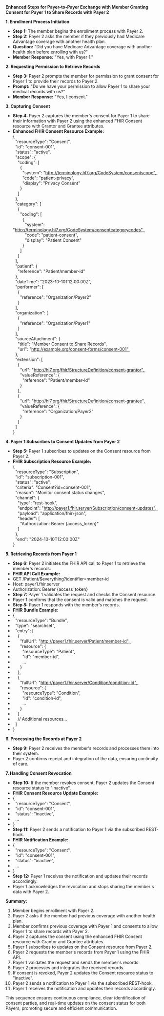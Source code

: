 **Enhanced Steps for Payer-to-Payer Exchange with Member Granting Consent for Payer 1 to Share Records with Payer 2** 

**1\. Enrollment Process Initiation** 

- **Step 1:** The member begins the enrollment process with Payer 2. 
- **Step 2:** Payer 2 asks the member if they previously had Medicare Advantage coverage with another health plan.  
- **Question:** "Did you have Medicare Advantage coverage with another health plan before enrolling with us?" 
- **Member Response:** "Yes, with Payer 1." 

**2\. Requesting Permission to Retrieve Records** 

- **Step 3:** Payer 2 prompts the member for permission to grant consent for Payer 1 to provide their records to Payer 2.  
- **Prompt:** "Do we have your permission to allow Payer 1 to share your medical records with us?" 
- **Member Response:** "Yes, I consent." 

**3\. Capturing Consent** 

- **Step 4:** Payer 2 captures the member's consent for Payer 1 to share their information with Payer 2 using the enhanced FHIR Consent resource with Grantor and Grantee attributes.  
- **Enhanced FHIR Consent Resource Example:**  
<br> { 
<br>   "resourceType": "Consent", 
<br>   "id": "consent-001", 
<br>   "status": "active", 
<br>   "scope": { 
<br>     "coding": \[ 
<br>       { 
<br>         "system": "http://terminology.hl7.org/CodeSystem/consentscope", 
<br>         "code": "patient-privacy", 
<br>         "display": "Privacy Consent" 
<br>       } 
<br>     \] 
<br>   }, 
<br>   "category": \[ 
<br>     { 
<br>       "coding": \[ 
<br>         { 
<br>           "system": "http://terminology.hl7.org/CodeSystem/consentcategorycodes", 
<br>           "code": "patient-consent", 
<br>           "display": "Patient Consent" 
<br>         } 
<br>       \] 
<br>     } 
<br>   \], 
<br>   "patient": { 
<br>     "reference": "Patient/member-id" 
<br>   }, 
<br>   "dateTime": "2023-10-10T12:00:00Z", 
<br>   "performer": \[ 
<br>     { 
<br>       "reference": "Organization/Payer2" 
<br>     } 
<br>   \], 
<br>   "organization": \[ 
<br>     { 
<br>       "reference": "Organization/Payer1" 
<br>     } 
<br>   \], 
<br>   "sourceAttachment": { 
<br>     "title": "Member Consent to Share Records", 
<br>     "url": "http://example.org/consent-forms/consent-001" 
<br>   }, 
<br>   "extension": \[ 
<br>     { 
<br>       "url": "http://hl7.org/fhir/StructureDefinition/consent-grantor", 
<br>       "valueReference": { 
<br>         "reference": "Patient/member-id" 
<br>       } 
<br>     }, 
<br>     { 
<br>       "url": "http://hl7.org/fhir/StructureDefinition/consent-grantee", 
<br>       "valueReference": { 
<br>         "reference": "Organization/Payer2" 
<br>       } 
<br>     } 
<br>   \] 
<br> } 

**4\. Payer 1 Subscribes to Consent Updates from Payer 2** 

- **Step 5:** Payer 1 subscribes to updates on the Consent resource from Payer 2.  
- **FHIR Subscription Resource Example:**  
<br> { 
<br>   "resourceType": "Subscription", 
<br>   "id": "subscription-001", 
<br>   "status": "active", 
<br>   "criteria": "Consent?id=consent-001", 
<br>   "reason": "Monitor consent status changes", 
<br>   "channel": { 
<br>     "type": "rest-hook", 
<br>     "endpoint": "http://payer1.fhir.server/Subscription/consent-updates", 
<br>     "payload": "application/fhir+json", 
<br>     "header": \[ 
<br>       "Authorization: Bearer {access_token}" 
<br>     \] 
<br>   }, 
<br>   "end": "2024-10-10T12:00:00Z" 
<br> } 

**5\. Retrieving Records from Payer 1** 

- **Step 6:** Payer 2 initiates the FHIR API call to Payer 1 to retrieve the member's records. 
- **FHIR API Call Example:**  
- GET /Patient/$everything?identifier=member-id 
- Host: payer1.fhir.server 
- Authorization: Bearer {access_token} 
- **Step 7:** Payer 1 validates the request and checks the Consent resource. 
- Payer 1 confirms that the consent is valid and matches the request. 
- **Step 8:** Payer 1 responds with the member's records. 
- **FHIR Bundle Example:**  
- { 
-   "resourceType": "Bundle", 
-   "type": "searchset", 
-   "entry": \[ 
-     { 
-       "fullUrl": "http://payer1.fhir.server/Patient/member-id", 
-       "resource": { 
-         "resourceType": "Patient", 
-         "id": "member-id", 
-         ... 
-       } 
-     }, 
-     { 
-       "fullUrl": "http://payer1.fhir.server/Condition/condition-id", 
-       "resource": { 
-         "resourceType": "Condition", 
-         "id": "condition-id", 
-         ... 
-       } 
-     } 
-     // Additional resources... 
-   \] 
- } 

**6\. Processing the Records at Payer 2** 

- **Step 9:** Payer 2 receives the member's records and processes them into their system.  
- Payer 2 confirms receipt and integration of the data, ensuring continuity of care. 

**7\. Handling Consent Revocation** 

- **Step 10:** If the member revokes consent, Payer 2 updates the Consent resource status to "inactive". 
- **FHIR Consent Resource Update Example:**  
- { 
-   "resourceType": "Consent", 
-   "id": "consent-001", 
-   "status": "inactive", 
-   ... 
- } 
- **Step 11:** Payer 2 sends a notification to Payer 1 via the subscribed REST-hook. 
- **FHIR Notification Example:**  
- { 
-   "resourceType": "Consent", 
-   "id": "consent-001", 
-   "status": "inactive", 
-   ... 
- } 
- **Step 12:** Payer 1 receives the notification and updates their records accordingly. 
- Payer 1 acknowledges the revocation and stops sharing the member's data with Payer 2. 

**Summary:** 

1.  Member begins enrollment with Payer 2. 
2.  Payer 2 asks if the member had previous coverage with another health plan. 
3.  Member confirms previous coverage with Payer 1 and consents to allow Payer 1 to share records with Payer 2. 
4.  Payer 2 captures the consent using the enhanced FHIR Consent resource with Grantor and Grantee attributes. 
5.  Payer 1 subscribes to updates on the Consent resource from Payer 2. 
6.  Payer 2 requests the member's records from Payer 1 using the FHIR API. 
7.  Payer 1 validates the request and sends the member's records. 
8.  Payer 2 processes and integrates the received records. 
9.  If consent is revoked, Payer 2 updates the Consent resource status to "inactive". 
10. Payer 2 sends a notification to Payer 1 via the subscribed REST-hook. 
11. Payer 1 receives the notification and updates their records accordingly. 

This sequence ensures continuous compliance, clear identification of consent parties, and real-time updates on the consent status for both Payers, promoting secure and efficient communication. 

&nbsp;
